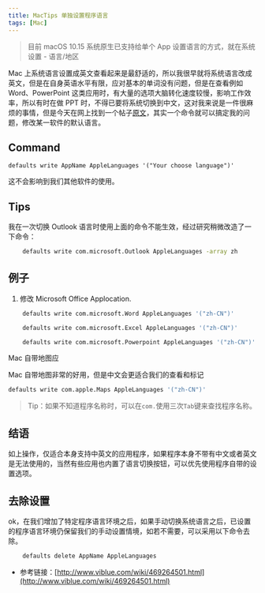```yaml
---
title: MacTips 单独设置程序语言
tags: [Mac]
---
```


> 目前 macOS 10.15 系统原生已支持给单个 App 设置语言的方式，就在系统设置 - 语言/地区

Mac 上系统语言设置成英文查看起来是最舒适的，所以我很早就将系统语言改成英文，但是在自身英语水平有限，应对基本的单词没有问题，但是在查看例如 Word、PowerPoint 这类应用时，有大量的选项大脑转化速度较慢，影响工作效率，所以有时在做 PPT 时，不得已要将系统切换到中文，这对我来说是一件很麻烦的事情，但是今天在网上找到一个帖子[原文](http://www.viblue.com/wiki/469264501.html)，其实一个命令就可以搞定我的问题，修改某一软件的默认语言。

## Command

    defaults write AppName AppleLanguages '("Your choose language")'

这不会影响到我们其他软件的使用。

## Tips

我在一次切换 Outlook 语言时使用上面的命令不能生效，经过研究稍微改造了一下命令：

```bash
    defaults write com.microsoft.Outlook AppleLanguages -array zh
```

## 例子

1. 修改 Microsoft Office Applocation.

```bash
    defaults write com.microsoft.Word AppleLanguages '("zh-CN")'

    defaults write com.microsoft.Excel AppleLanguages '("zh-CN")'

    defaults write com.microsoft.Powerpoint AppleLanguages '("zh-CN")'
```

Mac 自带地图应

Mac 自带地图非常的好用，但是中文会更适合我们的查看和标记

```bash
defaults write com.apple.Maps AppleLanguages '("zh-CN")'
```

> Tip：如果不知道程序名称时，可以在`com.`使用三次`Tab`键来查找程序名称。

## 结语

如上操作，仅适合本身支持中英文的应用程序，如果程序本身不带有中文或者英文是无法使用的，当然有些应用也内置了语言切换按钮，可以优先使用程序自带的设置选项。

## 去除设置

ok，在我们增加了特定程序语言环境之后，如果手动切换系统语言之后，已设置的程序语言环境仍保留我们的手动设置情境，如若不需要，可以采用以下命令去除。

```bash
    defaults delete AppName AppleLanguages
```

- 参考链接：[http://www.viblue.com/wiki/469264501.html](http://www.viblue.com/wiki/469264501.html)
